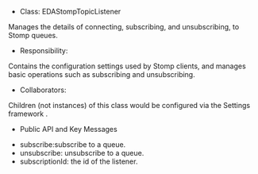 * Class: EDAStompTopicListener

Manages the details of connecting, subscribing, and unsubscribing, to Stomp queues.

* Responsibility:

Contains the configuration settings used by Stomp clients, and manages basic operations such as subscribing and unsubscribing.

* Collaborators:

Children (not instances) of this class would be configured via the Settings framework .

* Public API and Key Messages

- subscribe:subscribe to a queue.
- unsubscribe: unsubscribe to a queue.
- subscriptionId: the id of the listener.